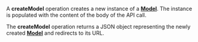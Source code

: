 <a name="createModel"></a>A **createModel** operation creates a new instance of a <a href="#models">**Model**</a>. The instance is populated with the content of the body of the API call.

The **createModel** operation returns a JSON object representing the newly created <a href="#models">**Model**</a> and redirects to its URL.
